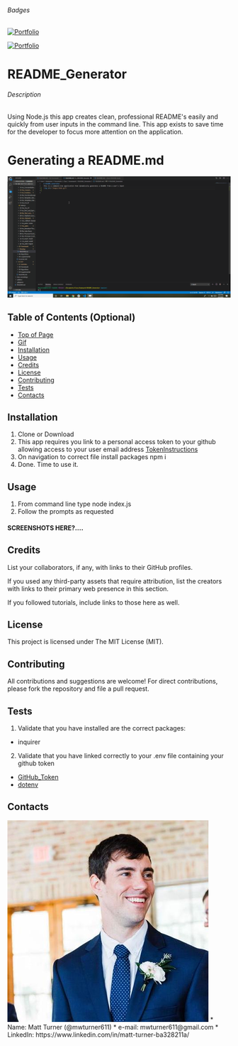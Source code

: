 ###### Badges

<a href="https://mwturner611.github.io"><img alt="Portfolio" src="https://img.shields.io/badge/-Portfolio-green"></a>

<a href="https://www.linkedin.com/in/matt-turner-ba328211a"><img alt="Portfolio" src="https://img.shields.io/badge/-Portfolio-blue"></a>


# README_Generator
###### Description
<p>Using Node.js this app creates clean, professional README's easily and quickly from user inputs in the command line.  This app exists to save time for the developer to focus more attention on the application.</p>

# Generating a README.md
<img src="images/demo.gif">


## Table of Contents (Optional)
* [Top of Page](#badges)
* [Gif](#description)
* [Installation](#installation)
* [Usage](#usage)
* [Credits](#credits)
* [License](#license)
* [Contributing](#contributing)
* [Tests](#tests)
* [Contacts](#contacts)

## Installation
1. Clone or Download
2. This app requires you link to a personal access token to your github allowing access to your user email address [TokenInstructions](https://help.github.com/en/github/authenticating-to-github/creating-a-personal-access-token-for-the-command-line)
3. On navigation to correct file install packages npm i
4. Done. Time to use it.

## Usage 
1. From command line type node index.js
2. Follow the prompts as requested
#### SCREENSHOTS HERE?....

## Credits

List your collaborators, if any, with links to their GitHub profiles.

If you used any third-party assets that require attribution, list the creators with links to their primary web presence in this section.

If you followed tutorials, include links to those here as well.



## License
This project is licensed under The MIT License (MIT).

## Contributing
All contributions and suggestions are welcome! For direct contributions, please fork the repository and file a pull request.

## Tests
1. Validate that you have installed are the correct packages:
* inquirer
2. Validate that you have linked correctly to your .env file containing your github token
* [GitHub_Token](https://help.github.com/en/github/authenticating-to-github/creating-a-personal-access-token-for-the-command-line)
* [dotenv](https://www.npmjs.com/package/dotenv)

## Contacts
<img src="images/profile.jfif">
* Name: Matt Turner (@mwturner611)
* e-mail: mwturner611@gmail.com
* LinkedIn: https://www.linkedin.com/in/matt-turner-ba328211a/

